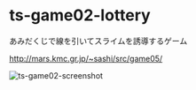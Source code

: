# ts-game02-lottery
あみだくじで線を引いてスライムを誘導するゲーム

http://mars.kmc.gr.jp/~sashi/src/game05/

![ts-game02-screenshot](https://user-images.githubusercontent.com/82739042/135278791-e881fd8e-71cf-480c-9384-3fbffe518200.jpg)
